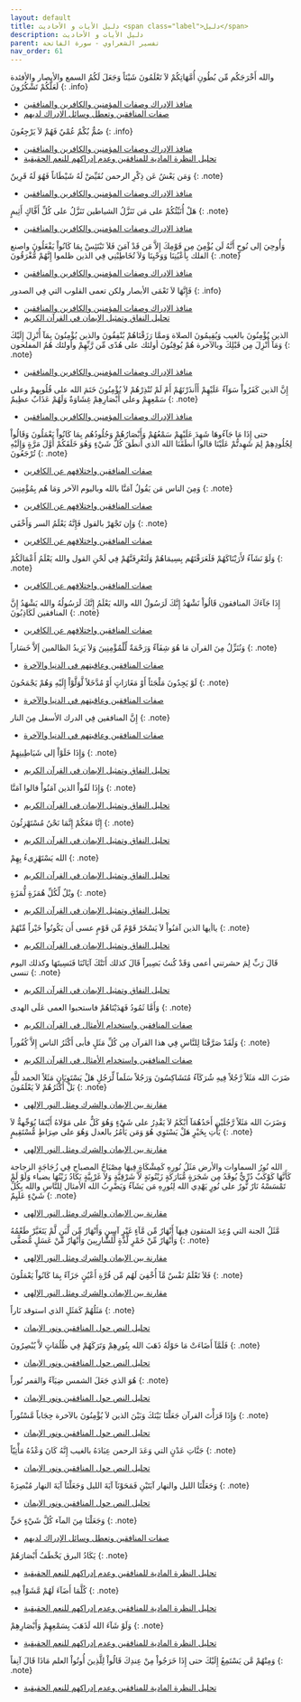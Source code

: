 ```yaml
---
layout: default
title: دليل الأيات و الأحاديث <span class="label">دليل</span>
description: دليل الأيات و الأحاديث
parent: تفسير الشعراوي - سورة الفاتحة
nav_order: 61
---
```


والله أَخْرَجَكُم مِّن بُطُونِ أُمَّهَاتِكُمْ لاَ تَعْلَمُونَ شَيْئاً وَجَعَلَ لَكُمُ السمع والأبصار والأفئدة لَعَلَّكُمْ تَشْكُرُونَ
{: .info}

- [منافذ الإدراك وصفات المؤمنين والكافرين والمنافقين](meta0_0)
- [صفات المنافقين وتعطل وسائل الإدراك لديهم](meta0_8)

صُمٌّ بُكْمٌ عُمْيٌ فَهُمْ لاَ يَرْجِعُونَ
{: .info}

- [منافذ الإدراك وصفات المؤمنين والكافرين والمنافقين](meta0_0)
- [تحليل النظرة المادية للمنافقين وعدم إدراكهم للنعم الحقيقية](meta0_9)

وَمَن يَعْشُ عَن ذِكْرِ الرحمن نُقَيِّضْ لَهُ شَيْطَاناً فَهُوَ لَهُ قَرِينٌ
{: .note}

- [منافذ الإدراك وصفات المؤمنين والكافرين والمنافقين](meta0_0)

هَلْ أُنَبِّئُكُمْ على مَن تَنَزَّلُ الشياطين تَنَزَّلُ على كُلِّ أَفَّاكٍ أَثِيمٍ
{: .note}

- [منافذ الإدراك وصفات المؤمنين والكافرين والمنافقين](meta0_0)

وَأُوحِيَ إلى نُوحٍ أَنَّهُ لَن يُؤْمِنَ مِن قَوْمِكَ إِلاَّ مَن قَدْ آمَنَ فَلاَ تَبْتَئِسْ بِمَا كَانُواْ يَفْعَلُونَ واصنع الفلك بِأَعْيُنِنَا وَوَحْيِنَا وَلاَ تُخَاطِبْنِي فِي الذين ظلموا إِنَّهُمْ مُّغْرَقُونَ
{: .note}

- [منافذ الإدراك وصفات المؤمنين والكافرين والمنافقين](meta0_0)

فَإِنَّهَا لاَ تَعْمَى الأبصار ولكن تعمى القلوب التي فِي الصدور
{: .info}

- [منافذ الإدراك وصفات المؤمنين والكافرين والمنافقين](meta0_0)
- [تحليل النفاق وتمثيل الإيمان في القرآن الكريم](meta0_4)

الذين يُؤْمِنُونَ بالغيب وَيُقِيمُونَ الصلاة وَممَّا رَزَقْنَاهُمْ يُنْفِقُونَ والذين يُؤْمِنُونَ بِمَآ أُنْزِلَ إِلَيْكَ وَمَآ أُنْزِلَ مِن قَبْلِكَ وبالآخرة هُمْ يُوقِنُونَ أولئك على هُدًى مِّن رَّبِّهِمْ وأولئك هُمُ المفلحون
{: .note}

- [منافذ الإدراك وصفات المؤمنين والكافرين والمنافقين](meta0_0)

إِنَّ الذين كَفَرُواْ سَوَآءٌ عَلَيْهِمْ أَأَنذَرْتَهُمْ أَمْ لَمْ تُنْذِرْهُمْ لاَ يُؤْمِنُونَ خَتَمَ الله على قُلُوبِهمْ وعلى سَمْعِهِمْ وعلى أَبْصَارِهِمْ غِشَاوَةٌ وَلَهُمْ عَذَابٌ عظِيمٌ
{: .note}

- [منافذ الإدراك وصفات المؤمنين والكافرين والمنافقين](meta0_0)

حتى إِذَا مَا جَآءُوهَا شَهِدَ عَلَيْهِمْ سَمْعُهُمْ وَأَبْصَارُهُمْ وَجُلُودُهُم بِمَا كَانُواْ يَعْمَلُونَ وَقَالُواْ لِجُلُودِهِمْ لِمَ شَهِدتُّمْ عَلَيْنَا قالوا أَنطَقَنَا الله الذي أَنطَقَ كُلَّ شَيْءٍ وَهُوَ خَلَقَكُمْ أَوَّلَ مَرَّةٍ وَإِلَيْهِ تُرْجَعُونَ
{: .note}

- [صفات المنافقين واختلافهم عن الكافرين](meta0_1)

وَمِنَ الناس مَن يَقُولُ آمَنَّا بالله وباليوم الآخر وَمَا هُم بِمُؤْمِنِينَ
{: .note}

- [صفات المنافقين واختلافهم عن الكافرين](meta0_1)

وَإِن تَجْهَرْ بالقول فَإِنَّهُ يَعْلَمُ السر وَأَخْفَى
{: .note}

- [صفات المنافقين واختلافهم عن الكافرين](meta0_1)

وَلَوْ نَشَآءُ لأَرَيْنَاكَهُمْ فَلَعَرَفْتَهُم بِسِيمَاهُمْ وَلَتَعْرِفَنَّهُمْ فِي لَحْنِ القول والله يَعْلَمُ أَعْمَالَكُمْ
{: .note}

- [صفات المنافقين واختلافهم عن الكافرين](meta0_1)

إِذَا جَآءَكَ المنافقون قَالُواْ نَشْهَدُ إِنَّكَ لَرَسُولُ الله والله يَعْلَمُ إِنَّكَ لَرَسُولُهُ والله يَشْهَدُ إِنَّ المنافقين لَكَاذِبُونَ
{: .note}

- [صفات المنافقين واختلافهم عن الكافرين](meta0_1)

وَنُنَزِّلُ مِنَ القرآن مَا هُوَ شِفَآءٌ وَرَحْمَةٌ لِّلْمُؤْمِنِينَ وَلاَ يَزِيدُ الظالمين إَلاَّ خَسَاراً
{: .note}

- [صفات المنافقين وعاقبتهم في الدنيا والآخرة](meta0_2)

لَوْ يَجِدُونَ مَلْجَئاً أَوْ مَغَارَاتٍ أَوْ مُدَّخَلاً لَّوَلَّوْاْ إِلَيْهِ وَهُمْ يَجْمَحُونَ
{: .note}

- [صفات المنافقين وعاقبتهم في الدنيا والآخرة](meta0_2)

إِنَّ المنافقين فِي الدرك الأسفل مِنَ النار
{: .note}

- [صفات المنافقين وعاقبتهم في الدنيا والآخرة](meta0_2)

وَإِذَا خَلَوْاْ إلى شَيَاطِينِهِمْ
{: .note}

- [تحليل النفاق وتمثيل الإيمان في القرآن الكريم](meta0_4)

وَإِذَا لَقُواْ الذين آمَنُواْ قالوا آمَنَّا
{: .note}

- [تحليل النفاق وتمثيل الإيمان في القرآن الكريم](meta0_4)

إِنَّا مَعَكُمْ إِنَّمَا نَحْنُ مُسْتَهْزِئُونَ
{: .note}

- [تحليل النفاق وتمثيل الإيمان في القرآن الكريم](meta0_4)

الله يَسْتَهْزِىءُ بِهِمْ
{: .note}

- [تحليل النفاق وتمثيل الإيمان في القرآن الكريم](meta0_4)

ويْلٌ لِّكُلِّ هُمَزَةٍ لُّمَزَةٍ
{: .note}

- [تحليل النفاق وتمثيل الإيمان في القرآن الكريم](meta0_4)

ياأيها الذين آمَنُواْ لاَ يَسْخَرْ قَوْمٌ مِّن قَوْمٍ عسى أَن يَكُونُواْ خَيْراً مِّنْهُمْ
{: .note}

- [تحليل النفاق وتمثيل الإيمان في القرآن الكريم](meta0_4)

قَالَ رَبِّ لِمَ حشرتني أعمى وَقَدْ كُنتُ بَصِيراً قَالَ كذلك أَتَتْكَ آيَاتُنَا فَنَسِيتَهَا وكذلك اليوم تنسى
{: .note}

- [تحليل النفاق وتمثيل الإيمان في القرآن الكريم](meta0_4)

وَأَمَّا ثَمُودُ فَهَدَيْنَاهُمْ فاستحبوا العمى عَلَى الهدى
{: .note}

- [صفات المنافقين واستخدام الأمثال في القرآن الكريم](meta0_5)

وَلَقَدْ صَرَّفْنَا لِلنَّاسِ فِي هذا القرآن مِن كُلِّ مَثَلٍ فأبى أَكْثَرُ الناس إِلاَّ كُفُوراً
{: .note}

- [صفات المنافقين واستخدام الأمثال في القرآن الكريم](meta0_5)

ضَرَبَ الله مَثَلاً رَّجُلاً فِيهِ شُرَكَآءُ مُتَشَاكِسُونَ وَرَجُلاً سَلَماً لِّرَجُلٍ هَلْ يَسْتَوِيَانِ مَثَلاً الحمد للَّهِ بَلْ أَكْثَرُهُمْ لاَ يَعْلَمُونَ
{: .note}

- [مقارنة بين الإيمان والشرك ومثل النور الإلهي](meta0_6)

وَضَرَبَ الله مَثَلاً رَّجُلَيْنِ أَحَدُهُمَآ أَبْكَمُ لاَ يَقْدِرُ على شَيْءٍ وَهُوَ كَلٌّ على مَوْلاهُ أَيْنَمَا يُوَجِّههُّ لاَ يَأْتِ بِخَيْرٍ هَلْ يَسْتَوِي هُوَ وَمَن يَأْمُرُ بالعدل وَهُوَ على صِرَاطٍ مُّسْتَقِيمٍ
{: .note}

- [مقارنة بين الإيمان والشرك ومثل النور الإلهي](meta0_6)

الله نُورُ السماوات والأرض مَثَلُ نُورِهِ كَمِشْكَاةٍ فِيهَا مِصْبَاحٌ المصباح فِي زُجَاجَةٍ الزجاجة كَأَنَّهَا كَوْكَبٌ دُرِّيٌّ يُوقَدُ مِن شَجَرَةٍ مُّبَارَكَةٍ زَيْتُونَةٍ لاَّ شَرْقِيَّةٍ وَلاَ غَرْبِيَّةٍ يَكَادُ زَيْتُهَا يضياء وَلَوْ لَمْ تَمْسَسْهُ نَارٌ نُّورٌ على نُورٍ يَهْدِي الله لِنُورِهِ مَن يَشَآءُ وَيَضْرِبُ الله الأمثال لِلنَّاسِ والله بِكُلِّ شَيْءٍ عَلَيِمٌ
{: .note}

- [مقارنة بين الإيمان والشرك ومثل النور الإلهي](meta0_6)

مَّثَلُ الجنة التي وُعِدَ المتقون فِيهَآ أَنْهَارٌ مِّن مَّآءٍ غَيْرِ آسِنٍ وَأَنْهَارٌ مِّن لَّبَنٍ لَّمْ يَتَغَيَّرْ طَعْمُهُ وَأَنْهَارٌ مِّنْ خَمْرٍ لَّذَّةٍ لِّلشَّارِبِينَ وَأَنْهَارٌ مِّنْ عَسَلٍ مُّصَفًّى
{: .note}

- [مقارنة بين الإيمان والشرك ومثل النور الإلهي](meta0_6)

فَلاَ تَعْلَمُ نَفْسٌ مَّآ أُخْفِيَ لَهُم مِّن قُرَّةِ أَعْيُنٍ جَزَآءً بِمَا كَانُواْ يَعْمَلُونَ
{: .note}

- [مقارنة بين الإيمان والشرك ومثل النور الإلهي](meta0_6)

مَثَلُهُمْ كَمَثَلِ الذي استوقد نَاراً
{: .note}

- [تحليل النص حول المنافقين ونور الإيمان](meta0_7)

فَلَمَّآ أَضَاءَتْ مَا حَوْلَهُ ذَهَبَ الله بِنُورِهِمْ وَتَرَكَهُمْ فِي ظُلُمَاتٍ لاَّ يُبْصِرُونَ
{: .note}

- [تحليل النص حول المنافقين ونور الإيمان](meta0_7)

هُوَ الذي جَعَلَ الشمس ضِيَآءً والقمر نُوراً
{: .note}

- [تحليل النص حول المنافقين ونور الإيمان](meta0_7)

وَإِذَا قَرَأْتَ القرآن جَعَلْنَا بَيْنَكَ وَبَيْنَ الذين لاَ يُؤْمِنُونَ بالآخرة حِجَاباً مَّسْتُوراً
{: .note}

- [تحليل النص حول المنافقين ونور الإيمان](meta0_7)

جَنَّاتِ عَدْنٍ التي وَعَدَ الرحمن عِبَادَهُ بالغيب إِنَّهُ كَانَ وَعْدُهُ مَأْتِيّاً
{: .note}

- [تحليل النص حول المنافقين ونور الإيمان](meta0_7)

وَجَعَلْنَا الليل والنهار آيَتَيْنِ فَمَحَوْنَآ آيَةَ الليل وَجَعَلْنَآ آيَةَ النهار مُبْصِرَةً
{: .note}

- [تحليل النص حول المنافقين ونور الإيمان](meta0_7)

وَجَعَلْنَا مِنَ المآء كُلَّ شَيْءٍ حَيٍّ
{: .note}

- [صفات المنافقين وتعطل وسائل الإدراك لديهم](meta0_8)

يَكَادُ البرق يَخْطَفُ أَبْصَارَهُمْ
{: .note}

- [تحليل النظرة المادية للمنافقين وعدم إدراكهم للنعم الحقيقية](meta0_9)

كُلَّمَا أَضَآءَ لَهُمْ مَّشَوْاْ فِيهِ
{: .note}

- [تحليل النظرة المادية للمنافقين وعدم إدراكهم للنعم الحقيقية](meta0_9)

وَلَوْ شَآءَ الله لَذَهَبَ بِسَمْعِهِمْ وَأَبْصَارِهِمْ
{: .note}

- [تحليل النظرة المادية للمنافقين وعدم إدراكهم للنعم الحقيقية](meta0_9)

وَمِنْهُمْ مَّن يَسْتَمِعُ إِلَيْكَ حتى إِذَا خَرَجُواْ مِنْ عِندِكَ قَالُواْ لِلَّذِينَ أُوتُواْ العلم مَاذَا قَالَ آنِفاً
{: .note}

- [تحليل النظرة المادية للمنافقين وعدم إدراكهم للنعم الحقيقية](meta0_9)
